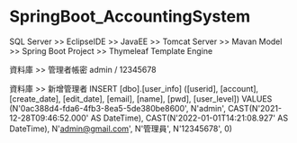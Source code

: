 # SpringBoot_AccountingSystem
SQL Server >> EclipseIDE >> JavaEE >> Tomcat Server >> Mavan Model >> Spring Boot Project >> Thymeleaf Template Engine

資料庫 >> 管理者帳密
admin / 12345678

資料庫 >> 新增管理者
INSERT [dbo].[user_info] ([userid], [account], [create_date], [edit_date], [email], [name], [pwd], [user_level]) VALUES (N'0ac388d4-fda6-4fb3-8ea5-5de380be8600', N'admin', CAST(N'2021-12-28T09:46:52.000' AS DateTime), CAST(N'2022-01-01T14:21:08.927' AS DateTime), N'admin@gmail.com', N'管理員', N'12345678', 0)
